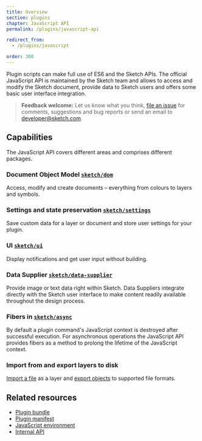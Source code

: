 ```yaml
---
title: Overview
section: plugins
chapter: JavaScript API
permalink: /plugins/javascript-api

redirect_from:
  - /plugins/javascript

order: 300
---
```


Plugin scripts can make full use of ES6 and the Sketch APIs. The official JavaScript API is maintained by the Sketch team and allows to access and modify the Sketch document, provide data to Sketch users and offers some basic user interface integration.

> **Feedback welcome:** Let us know what you think, [file an issue](https://github.com/BohemianCoding/SketchAPI/issues) for comments, suggestions and bug reports or send an email to [developer@sketch.com](mailto:developer@sketch.com).

## Capabilities

The JavaScript API covers different areas and comprises different packages.

### Document Object Model [`sketch/dom`](/reference/api/#sketch-components)

Access, modify and create documents – everything from colours to layers and symbols.

### Settings and state preservation [`sketch/settings`](/reference/api/#settings)

Save custom data for a layer or document and store user settings for your plugin.

### UI [`sketch/ui`](/reference/api/#ui)

Display notifications and get user input without building.

### Data Supplier [`sketch/data-supplier`](/reference/api/#data-supplier)

Provide image or text data right within Sketch. Data Suppliers integrate directly with the Sketch user interface to make content readily available throughout the design process.

### Fibers in [`sketch/async`](/reference/api/#async)

By default a plugin command's JavaScript context is destroyed after successful execution. For asynchronous operations the JavaScript API provides fibers as a method to prolong the lifetime of the JavaScript context.

### Import from and export layers to disk

[Import a file](/reference/api/#import) as a layer and [export objects](/reference/api/#export) to supported file formats.

## Related resources

- [Plugin bundle](/plugins/plugin-bundle)
- [Plugin manifest](/plugins/plugin-manifest)
- [JavaScript environment](/plugins/javascript-environment)
- [Internal API](/plugins/internal-api)
